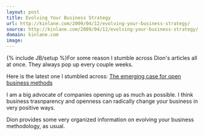 ```yaml
---
layout: post
title: Evolving Your Business Strategy
url: http://kinlane.com/2009/04/12/evolving-your-business-strategy/
source: http://kinlane.com/2009/04/12/evolving-your-business-strategy/
domain: kinlane.com
image: 
---
```

{% include JB/setup %}For some reason I stumble across Dion's articles all at once. They always pop up every couple weeks.<p></p>
Here is the latest one I stumbled across: <a href="http://blogs.zdnet.com/Hinchcliffe/?p=218">The emerging case for open business methods</a><p></p>
I am a big advocate of companies opening up as much as possible. I think business trasnparency and openness can radically change your business in very positive ways.<p></p>
Dion provides some very organized information on evolving your business methodology, as usual.
